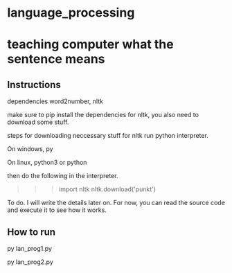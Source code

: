 # language_processing

# teaching computer what the sentence means

## Instructions

dependencies
word2number, nltk

make sure to pip install the dependencies
for nltk, you also need to download some stuff. 

steps for downloading neccessary stuff for nltk
run python interpreter.

On windows,
py

On linux,
python3 or python

then do the following in the interpreter.

  >>> import nltk
  >>> nltk.download('punkt')


To do. I will write the details later on. For now, you can read the source code and execute it to see how it works.

## How to run

py lan_prog1.py

py lan_prog2.py



